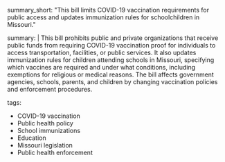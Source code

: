 summary_short: "This bill limits COVID-19 vaccination requirements for public access and updates immunization rules for schoolchildren in Missouri."

summary: |
  This bill prohibits public and private organizations that receive public funds from requiring COVID-19 vaccination proof for individuals to access transportation, facilities, or public services. It also updates immunization rules for children attending schools in Missouri, specifying which vaccines are required and under what conditions, including exemptions for religious or medical reasons. The bill affects government agencies, schools, parents, and children by changing vaccination policies and enforcement procedures.

tags:
  - COVID-19 vaccination
  - Public health policy
  - School immunizations
  - Education
  - Missouri legislation
  - Public health enforcement
